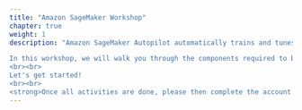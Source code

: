 ```yaml
---
title: "Amazon SageMaker Workshop"
chapter: true
weight: 1
description: "Amazon SageMaker Autopilot automatically trains and tunes the best machine learning models for classification or regression, based on your data while allowing to maintain full control and visibility. With SageMaker Autopilot, you provide a tabular dataset and select the target column to predict, which can be a number (such as a house price, called regression), or a category (such as spam/not spam, called classification). SageMaker Autopilot chooses the right algorithm, automatically tunes the hyperparameters of the chosen algorithm, and provides a leaderboard of recommended models with an automatically generated notebook that you can edit and reuse. You then can directly deploy the model to production with just one click, or iterate on the recommended solutions with Amazon SageMaker Studio to further improve the model quality.

In this workshop, we will walk you through the components required to build and train a Machine Learning model using the new AutoPilot feature in SageMaker.
<br><br>
Let's get started!
<br><br>
<strong>Once all activities are done, please then complete the account cleanup section at the bottom of this page.</strong>"
---
```







